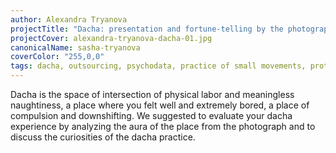 ```yaml
---
author: Alexandra Tryanova
projectTitle: "Dacha: presentation and fortune-telling by the photograph"
projectCover: alexandra-tryanova-dacha-01.jpg
canonicalName: sasha-tryanova
coverColor: "255,0,0"
tags: dacha, outsourcing, psychodata, practice of small movements, protocols of self-organisation, sanatorium
---
```


Dacha is the space of intersection of physical labor and meaningless naughtiness, a place where you felt well and extremely bored, a place of сompulsion and downshifting. We suggested to evaluate your dacha experience by analyzing the aura of the place from the photograph and to discuss the curiosities of the dacha practice.
